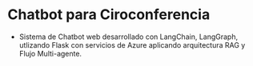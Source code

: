 # Chatbot para Ciroconferencia
- Sistema de Chatbot web desarrollado con LangChain, LangGraph, utlizando Flask con servicios de Azure aplicando arquitectura RAG y Flujo Multi-agente.
